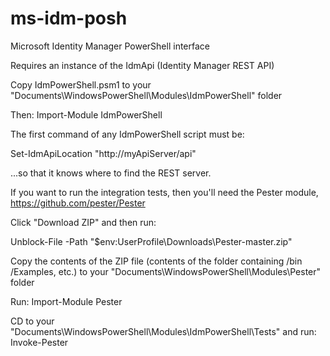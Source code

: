 # ms-idm-posh
Microsoft Identity Manager PowerShell interface

Requires an instance of the IdmApi (Identity Manager REST API)

Copy IdmPowerShell.psm1 to your "Documents\WindowsPowerShell\Modules\IdmPowerShell" folder

Then:
Import-Module IdmPowerShell

The first command of any IdmPowerShell script must be:

Set-IdmApiLocation "http://myApiServer/api"

...so that it knows where to find the REST server.


If you want to run the integration tests, then you'll need the Pester module, https://github.com/pester/Pester

Click "Download ZIP" and then run:

Unblock-File -Path "$env:UserProfile\Downloads\Pester-master.zip"

Copy the contents of the ZIP file (contents of the folder containing /bin /Examples, etc.) to your "Documents\WindowsPowerShell\Modules\Pester" folder

Run:
Import-Module Pester

CD to your "Documents\WindowsPowerShell\Modules\IdmPowerShell\Tests" and run:
Invoke-Pester